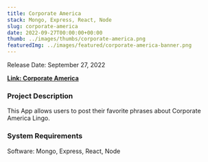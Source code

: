```yaml
---
title: Corporate America
stack: Mongo, Express, React, Node
slug: corporate-america
date: 2022-09-27T00:00:00+00:00
thumb: ../images/thumbs/corporate-america.png
featuredImg: ../images/featured/corporate-america-banner.png
---
```


Release Date: September 27, 2022

[**Link: Corporate America**](https://corporate-america.herokuapp.com/)

### Project Description

This App allows users to post their favorite phrases about Corporate America Lingo.

### System Requirements

Software: Mongo, Express, React, Node
